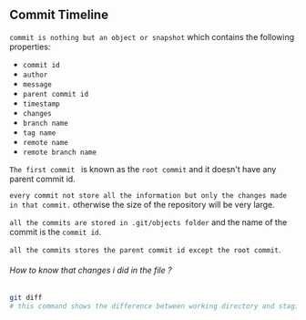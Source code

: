 ## Commit Timeline

`commit is nothing but an object or snapshot` which contains the following properties:

- `commit id`
- `author`
- `message`
- `parent commit id`
- `timestamp`
- `changes`
- `branch name`
- `tag name`
- `remote name`
- `remote branch name`

`The first commit ` is known as the `root commit` and it doesn't have any parent commit id.

`every commit not store all the information but only the changes made in that commit.` otherwise the size of the repository will be very large.

`all the commits are stored in .git/objects folder` and the name of the commit is the `commit id`.

`all the commits stores the parent commit id except the root commit`.

###### How to know that changes i did in the file ?

```bash
git diff
# this command shows the difference between working directory and staging area.(current version and the last commit version)


```
